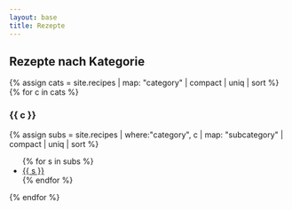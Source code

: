 ```yaml
---
layout: base
title: Rezepte
---
```


<h2>Rezepte nach Kategorie</h2>

{% assign cats = site.recipes | map: "category" | compact | uniq | sort %}
{% for c in cats %}
  <h3>{{ c }}</h3>
  {% assign subs = site.recipes | where:"category", c | map: "subcategory" | compact | uniq | sort %}
  <ul>
  {% for s in subs %}
    <li><a href="{{ '/recipes/' | append: s | slugify | append: '/' | relative_url }}">{{ s }}</a></li>
  {% endfor %}
  </ul>
{% endfor %}
